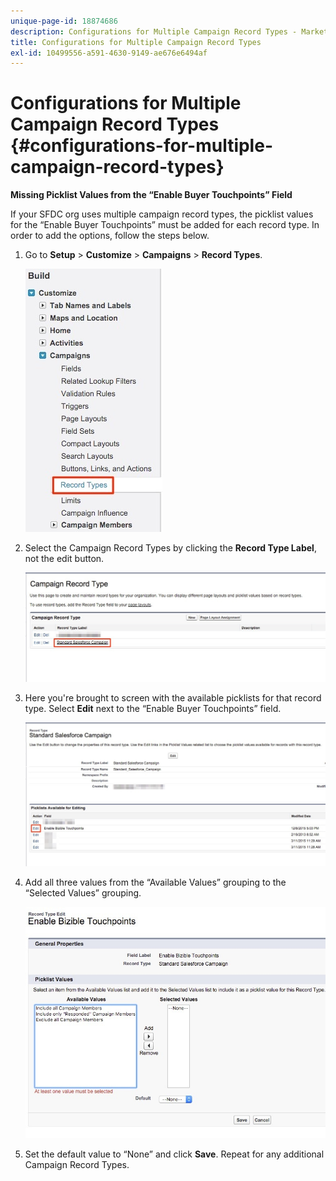 ```yaml
---
unique-page-id: 18874686
description: Configurations for Multiple Campaign Record Types - Marketo Measure - Product Documentation
title: Configurations for Multiple Campaign Record Types
exl-id: 10499556-a591-4630-9149-ae676e6494af
---
```

# Configurations for Multiple Campaign Record Types {#configurations-for-multiple-campaign-record-types}

**Missing Picklist Values from the “Enable Buyer Touchpoints” Field**

If your SFDC org uses multiple campaign record types, the picklist values for the “Enable Buyer Touchpoints” must be added for each record type. In order to add the options, follow the steps below.

1. Go to **Setup** > **Customize** > **Campaigns** > **Record Types**.

   ![](assets/1.jpg)

1. Select the Campaign Record Types by clicking the **Record Type Label**, not the edit button.

   ![](assets/2.jpg)

1. Here you're brought to screen with the available picklists for that record type. Select **Edit** next to the “Enable Buyer Touchpoints” field.

   ![](assets/3.jpg)

1. Add all three values from the “Available Values” grouping to the “Selected Values” grouping.

   ![](assets/4.jpg)

1. Set the default value to “None” and click **Save**. Repeat for any additional Campaign Record Types.
